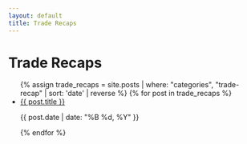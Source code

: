 ```yaml
---
layout: default
title: Trade Recaps
---
```



<div class="trade-recaps-header">
    <h1>Trade Recaps</h1>
</div>

<div class="trade-recaps-container">
    <div class="trade-recaps-list">
        <ul>
            {% assign trade_recaps = site.posts | where: "categories", "trade-recap" | sort: 'date' | reverse %}
            {% for post in trade_recaps %}
            <li class="trade-recap-item">
                <a class="trade-recap-link" href="{{ post.url | relative_url }}">{{ post.title }}</a>
                <p class="trade-recap-date">{{ post.date | date: "%B %d, %Y" }}</p>
            </li>
            {% endfor %}
        </ul>
    </div>
</div>
<link rel="stylesheet" href="{{ '/assets/css/trade-recaps-blog.css' | relative_url }}">

